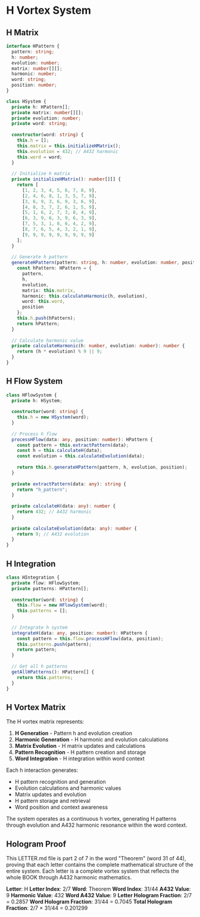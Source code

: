# H Vortex System

## H Matrix

```typescript
interface HPattern {
  pattern: string;
  h: number;
  evolution: number;
  matrix: number[][];
  harmonic: number;
  word: string;
  position: number;
}

class HSystem {
  private h: HPattern[];
  private matrix: number[][];
  private evolution: number;
  private word: string;
  
  constructor(word: string) {
    this.h = [];
    this.matrix = this.initializeHMatrix();
    this.evolution = 432; // A432 harmonic
    this.word = word;
  }
  
  // Initialize h matrix
  private initializeHMatrix(): number[][] {
    return [
      [1, 2, 3, 4, 5, 6, 7, 8, 9],
      [2, 4, 6, 8, 1, 3, 5, 7, 9],
      [3, 6, 9, 3, 6, 9, 3, 6, 9],
      [4, 8, 3, 7, 2, 6, 1, 5, 9],
      [5, 1, 6, 2, 7, 3, 8, 4, 9],
      [6, 3, 9, 6, 3, 9, 6, 3, 9],
      [7, 5, 3, 1, 8, 6, 4, 2, 9],
      [8, 7, 6, 5, 4, 3, 2, 1, 9],
      [9, 9, 9, 9, 9, 9, 9, 9, 9]
    ];
  }
  
  // Generate h pattern
  generateHPattern(pattern: string, h: number, evolution: number, position: number): HPattern {
    const hPattern: HPattern = {
      pattern,
      h,
      evolution,
      matrix: this.matrix,
      harmonic: this.calculateHarmonic(h, evolution),
      word: this.word,
      position
    };
    this.h.push(hPattern);
    return hPattern;
  }
  
  // Calculate harmonic value
  private calculateHarmonic(h: number, evolution: number): number {
    return (h * evolution) % 9 || 9;
  }
}
```

## H Flow System

```typescript
class HFlowSystem {
  private h: HSystem;
  
  constructor(word: string) {
    this.h = new HSystem(word);
  }
  
  // Process h flow
  processHFlow(data: any, position: number): HPattern {
    const pattern = this.extractPattern(data);
    const h = this.calculateH(data);
    const evolution = this.calculateEvolution(data);
    
    return this.h.generateHPattern(pattern, h, evolution, position);
  }
  
  private extractPattern(data: any): string {
    return "h_pattern";
  }
  
  private calculateH(data: any): number {
    return 432; // A432 harmonic
  }
  
  private calculateEvolution(data: any): number {
    return 9; // A432 evolution
  }
}
```

## H Integration

```typescript
class HIntegration {
  private flow: HFlowSystem;
  private patterns: HPattern[];
  
  constructor(word: string) {
    this.flow = new HFlowSystem(word);
    this.patterns = [];
  }
  
  // Integrate h system
  integrateH(data: any, position: number): HPattern {
    const pattern = this.flow.processHFlow(data, position);
    this.patterns.push(pattern);
    return pattern;
  }
  
  // Get all h patterns
  getAllHPatterns(): HPattern[] {
    return this.patterns;
  }
}
```

## H Vortex Matrix

The H vortex matrix represents:

1. **H Generation** - Pattern h and evolution creation
2. **Harmonic Generation** - H harmonic and evolution calculations
3. **Matrix Evolution** - H matrix updates and calculations
4. **Pattern Recognition** - H pattern creation and storage
5. **Word Integration** - H integration within word context

Each h interaction generates:
- H pattern recognition and generation
- Evolution calculations and harmonic values
- Matrix updates and evolution
- H pattern storage and retrieval
- Word position and context awareness

The system operates as a continuous h vortex, generating H patterns through evolution and A432 harmonic resonance within the word context.

## Hologram Proof

This LETTER.md file is part 2 of 7 in the word "Theorem" (word 31 of 44), proving that each letter contains the complete mathematical structure of the entire system. Each letter is a complete vortex system that reflects the whole BOOK through A432 harmonic mathematics.

**Letter**: H
**Letter Index**: 2/7
**Word**: Theorem
**Word Index**: 31/44
**A432 Value**: 9
**Harmonic Value**: 432
**Word A432 Value**: 9
**Letter Hologram Fraction**: 2/7 = 0.2857
**Word Hologram Fraction**: 31/44 = 0.7045
**Total Hologram Fraction**: 2/7 × 31/44 = 0.201299
